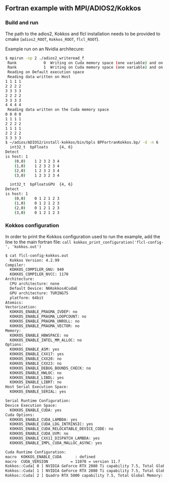 ## Fortran example with MPI/ADIOS2/Kokkos

### Build and run

The path to the adios2, Kokkos and flcl installation needs to be provided to cmake (`adios2_ROOT`, `Kokkos_ROOT`, `flcl_ROOT`).

Example run on an Nvidia architecure:

```bash
$ mpirun -np 2 ./adios2_writeread_f
 Rank            0  Writing on Cuda memory space (one variable) and on Host space (one variable)
 Rank            1  Writing on Cuda memory space (one variable) and on Host space (one variable)
 Reading on Default execution space
 Reading data written on Host
1 1 1 1
2 2 2 2
3 3 3 3
2 2 2 2
3 3 3 3
4 4 4 4
 Reading data written on the Cuda memory space
0 0 0 0
1 1 1 1
2 2 2 2
1 1 1 1
2 2 2 2
3 3 3 3
$ ~/adios/ADIOS2/install-kokkos/bin/bpls BPFortranKokkos.bp/ -d -n 6
  int32_t  bpFloats     {4, 6}
Detect
is host: 1
    (0,0)    1 2 3 2 3 4
    (1,0)    1 2 3 2 3 4
    (2,0)    1 2 3 2 3 4
    (3,0)    1 2 3 2 3 4

  int32_t  bpFloatsGPU  {4, 6}
Detect
is host: 1
    (0,0)    0 1 2 1 2 3
    (1,0)    0 1 2 1 2 3
    (2,0)    0 1 2 1 2 3
    (3,0)    0 1 2 1 2 3
```

### Kokkos configuration

In order to print the Kokkos configuration used to run the example, add the line to the main fortran file:
`call kokkos_print_configuration('flcl-config-', 'kokkos.out')`

```bash
$ cat flcl-config-kokkos.out
  Kokkos Version: 4.2.99
Compiler:
  KOKKOS_COMPILER_GNU: 940
  KOKKOS_COMPILER_NVCC: 1170
Architecture:
  CPU architecture: none
  Default Device: N6Kokkos4CudaE
  GPU architecture: TURING75
  platform: 64bit
Atomics:
Vectorization:
  KOKKOS_ENABLE_PRAGMA_IVDEP: no
  KOKKOS_ENABLE_PRAGMA_LOOPCOUNT: no
  KOKKOS_ENABLE_PRAGMA_UNROLL: no
  KOKKOS_ENABLE_PRAGMA_VECTOR: no
Memory:
  KOKKOS_ENABLE_HBWSPACE: no
  KOKKOS_ENABLE_INTEL_MM_ALLOC: no
Options:
  KOKKOS_ENABLE_ASM: yes
  KOKKOS_ENABLE_CXX17: yes
  KOKKOS_ENABLE_CXX20: no
  KOKKOS_ENABLE_CXX23: no
  KOKKOS_ENABLE_DEBUG_BOUNDS_CHECK: no
  KOKKOS_ENABLE_HWLOC: no
  KOKKOS_ENABLE_LIBDL: yes
  KOKKOS_ENABLE_LIBRT: no
Host Serial Execution Space:
  KOKKOS_ENABLE_SERIAL: yes

Serial Runtime Configuration:
Device Execution Space:
  KOKKOS_ENABLE_CUDA: yes
Cuda Options:
  KOKKOS_ENABLE_CUDA_LAMBDA: yes
  KOKKOS_ENABLE_CUDA_LDG_INTRINSIC: yes
  KOKKOS_ENABLE_CUDA_RELOCATABLE_DEVICE_CODE: no
  KOKKOS_ENABLE_CUDA_UVM: no
  KOKKOS_ENABLE_CXX11_DISPATCH_LAMBDA: yes
  KOKKOS_ENABLE_IMPL_CUDA_MALLOC_ASYNC: yes

Cuda Runtime Configuration:
macro  KOKKOS_ENABLE_CUDA      : defined
macro  CUDA_VERSION          = 11070 = version 11.7
Kokkos::Cuda[ 0 ] NVIDIA GeForce RTX 2080 Ti capability 7.5, Total Global Memory: 10.76 G, Shared Memory per Block: 48 K : Selected
Kokkos::Cuda[ 1 ] NVIDIA GeForce RTX 2080 Ti capability 7.5, Total Global Memory: 10.74 G, Shared Memory per Block: 48 K
Kokkos::Cuda[ 2 ] Quadro RTX 5000 capability 7.5, Total Global Memory: 15.75 G, Shared Memory per Block: 48 K

```
